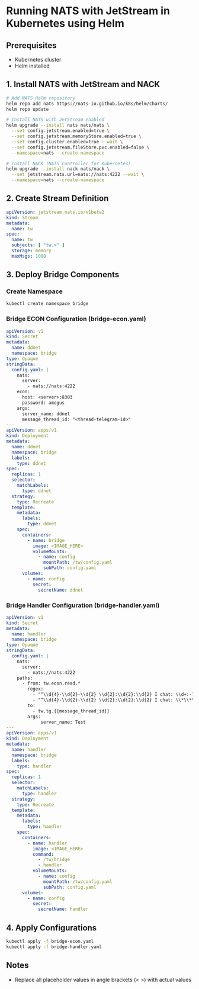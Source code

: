 # Running NATS with JetStream in Kubernetes using Helm

## Prerequisites

- Kubernetes cluster
- Helm installed

## 1. Install NATS with JetStream and NACK

```bash
# Add NATS Helm repository
helm repo add nats https://nats-io.github.io/k8s/helm/charts/
helm repo update

# Install NATS with JetStream enabled
helm upgrade --install nats nats/nats \
  --set config.jetstream.enabled=true \
  --set config.jetstream.memoryStore.enabled=true \
  --set config.cluster.enabled=true --wait \
  --set config.jetstream.fileStore.pvc.enabled=false \
  --namespace=nats --create-namespace

# Install NACK (NATS Controller for Kubernetes)
helm upgrade --install nack nats/nack \
  --set jetstream.nats.url=nats://nats:4222 --wait \
  --namespace=nats --create-namespace
```

## 2. Create Stream Definition

```yaml
apiVersion: jetstream.nats.io/v1beta2
kind: Stream
metadata:
  name: tw
spec:
  name: tw
  subjects: [ "tw.>" ]
  storage: memory
  maxMsgs: 1000
```

## 3. Deploy Bridge Components

### Create Namespace

```bash
kubectl create namespace bridge
```

### Bridge ECON Configuration (bridge-econ.yaml)

```yaml
apiVersion: v1
kind: Secret
metadata:
  name: ddnet
  namespace: bridge
type: Opaque
stringData:
  config.yaml: |
    nats:
      server:
        - nats://nats:4222
    econ:
      host: <server>:8303
      password: amogus
    args:
      server_name: ddnet
      message_thread_id: "<thread-telegram-id>"
---
apiVersion: apps/v1
kind: Deployment
metadata:
  name: ddnet
  namespace: bridge
  labels:
    type: ddnet
spec:
  replicas: 1
  selector:
    matchLabels:
      type: ddnet
  strategy:
    type: Recreate
  template:
    metadata:
      labels:
        type: ddnet
    spec:
      containers:
        - name: bridge
          image: <IMAGE_HERE>
          volumeMounts:
            - name: config
              mountPath: /tw/config.yaml
              subPath: config.yaml
      volumes:
        - name: config
          secret:
            secretName: ddnet
```

### Bridge Handler Configuration (bridge-handler.yaml)

```yaml
apiVersion: v1
kind: Secret
metadata:
  name: handler
  namespace: bridge
type: Opaque
stringData:
  config.yaml: |
    nats:
      server:
        - nats://nats:4222
    paths:
      - from: tw.econ.read.*
        regex:
          - "^\\d{4}-\\d{2}-\\d{2} \\d{2}:\\d{2}:\\d{2} I chat: \\d+:-?\\d+:([^:]+): (.*)$" # ddnetChatRegex
          - "^\\d{4}-\\d{2}-\\d{2} \\d{2}:\\d{2}:\\d{2} I chat: \\*\\*\\* '(.*?)' (.*)$" # ddnetJoinRegex
        to:
          - tw.tg.{{message_thread_id}}
        args:
             server_name: Test
---
apiVersion: apps/v1
kind: Deployment
metadata:
  name: handler
  namespace: bridge
  labels:
    type: handler
spec:
  replicas: 1
  selector:
    matchLabels:
      type: handler
  strategy:
    type: Recreate
  template:
    metadata:
      labels:
        type: handler
    spec:
      containers:
        - name: handler
          image: <IMAGE_HERE>
          command:
            - /tw/bridge
            - handler
          volumeMounts:
            - name: config
              mountPath: /tw/config.yaml
              subPath: config.yaml
      volumes:
        - name: config
          secret:
            secretName: handler
```

## 4. Apply Configurations

```bash
kubectl apply -f bridge-econ.yaml
kubectl apply -f bridge-handler.yaml
```

## Notes

- Replace all placeholder values in angle brackets (< >) with actual values
